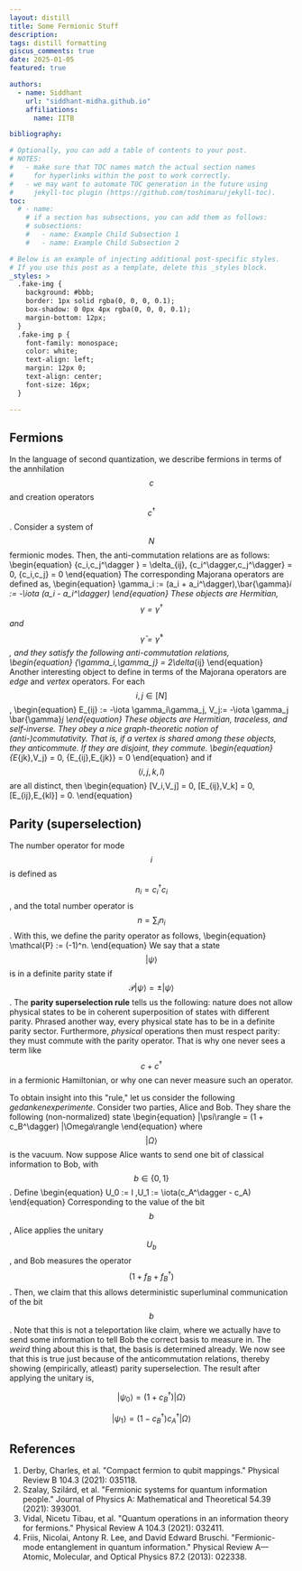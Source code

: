 ```yaml
---
layout: distill
title: Some Fermionic Stuff
description: 
tags: distill formatting
giscus_comments: true
date: 2025-01-05
featured: true

authors:
  - name: Siddhant
    url: "siddhant-midha.github.io"
    affiliations:
      name: IITB

bibliography:  

# Optionally, you can add a table of contents to your post.
# NOTES:
#   - make sure that TOC names match the actual section names
#     for hyperlinks within the post to work correctly.
#   - we may want to automate TOC generation in the future using
#     jekyll-toc plugin (https://github.com/toshimaru/jekyll-toc).
toc:
  # - name: 
    # if a section has subsections, you can add them as follows:
    # subsections:
    #   - name: Example Child Subsection 1
    #   - name: Example Child Subsection 2

# Below is an example of injecting additional post-specific styles.
# If you use this post as a template, delete this _styles block.
_styles: >
  .fake-img {
    background: #bbb;
    border: 1px solid rgba(0, 0, 0, 0.1);
    box-shadow: 0 0px 4px rgba(0, 0, 0, 0.1);
    margin-bottom: 12px;
  }
  .fake-img p {
    font-family: monospace;
    color: white;
    text-align: left;
    margin: 12px 0;
    text-align: center;
    font-size: 16px;
  }

---
```


## Fermions
In the language of second quantization, we describe fermions in terms of the annhilation $$c$$ and creation operators $$c^\dagger$$. Consider a system of $$N$$ fermionic modes. Then, the anti-commutation relations are as follows: 
\begin{equation}
\{c_i,c_j^\dagger \} = \delta_{ij}, \{c_i^\dagger,c_j^\dagger\} = 0, \{c_i,c_j\} = 0
\end{equation}
The corresponding Majorana operators are defined as,
\begin{equation}
\gamma_i := (a_i + a_i^\dagger),\bar{\gamma}_i := -\iota (a_i - a_i^\dagger)
\end{equation}
These objects are Hermitian, $$\gamma = \gamma^\dagger$$ and $$\bar{\gamma} = \bar{\gamma}^\dagger$$, and they satisfy the following anti-commutation relations,
\begin{equation}
\{\gamma_i,\gamma_j\} = 2\delta_{ij} 
\end{equation}
Another interesting object to define in terms of the Majorana operators are _edge_ and _vertex_ operators. For each $$i,j \in [N]$$, 
\begin{equation}
E_{ij} := -\iota \gamma_i\gamma_j, V_j:= -\iota \gamma_j \bar{\gamma}_j
\end{equation}
These objects are Hermitian, traceless, and self-inverse. They obey a nice graph-theoretic notion of (anti-)commutativity. That is, if a vertex is shared among these objects, they anticommute. If they are disjoint, they commute. 
\begin{equation}
\{E_{jk},V_j\} = 0,  \{E_{ij},E_{jk}\} = 0 
\end{equation}
and if $$(i,j,k,l)$$ are all distinct, then 
\begin{equation}
[V_i,V_j] = 0, [E_{ij},V_k] = 0,  [E_{ij},E_{kl}] = 0.
\end{equation}
## Parity (superselection)
The number operator for mode $$i$$ is defined as $$n_i = c_i^\dagger c_i$$, and the total number operator is $$n = \sum_i n_i$$. With this, we define the parity operator as follows,
\begin{equation}
\mathcal{P} := (-1)^n.
\end{equation}
We say that a state $$|\psi\rangle$$ is in a definite parity state if $$\mathcal{P}|\psi\rangle = \pm |\psi\rangle$$. The **parity superselection rule** tells us the following: nature does not allow physical states to be in coherent superposition of states with different parity. Phrased another way, every physical state has to be in a definite parity sector. Furthermore, _physical_ operations then must respect parity: they must commute with the parity operator. That is why one never sees a term like $$c + c^\dagger$$ in a fermionic Hamiltonian, or why one can never measure such an operator. 


To obtain insight into this "rule," let us consider the following _gedankenexperimente_. Consider two parties, Alice and Bob. They share the following (non-normalized) state 
\begin{equation}
|\psi\rangle =  (1 + c_B^\dagger) |\Omega\rangle
\end{equation}
where $$|\Omega\rangle$$ is the vacuum. Now suppose Alice wants to send one bit of classical information to Bob, with $$b \in \{0,1\}$$. Define
\begin{equation}
  U_0 := I ,U_1 := \iota(c_A^\dagger - c_A)
\end{equation}
Corresponding to the value of the bit $$b$$, Alice applies the unitary $$U_b$$, and Bob measures the operator $$(1 + f_B + f_B^\dagger)$$. Then, we claim that this allows deterministic superluminal communication of the bit $$b$$. Note that this is not a teleportation like claim, where we actually have to send some information to tell Bob the correct basis to measure in. The _weird_ thing about this is that, the basis is determined already. We now see that this is true just because of the anticommutation relations, thereby showing (empirically, atleast) parity superselection. The result after applying the unitary is,

$$|\psi_0\rangle = (1 + c_B^\dagger) |\Omega\rangle$$


$$|\psi_1\rangle = (1-c_B^\dagger)c_A^\dagger |\Omega\rangle$$

## References
1. Derby, Charles, et al. "Compact fermion to qubit mappings." Physical Review B 104.3 (2021): 035118.
2. Szalay, Szilárd, et al. "Fermionic systems for quantum information people." Journal of Physics A: Mathematical and Theoretical 54.39 (2021): 393001. 
3. Vidal, Nicetu Tibau, et al. "Quantum operations in an information theory for fermions." Physical Review A 104.3 (2021): 032411.
4. Friis, Nicolai, Antony R. Lee, and David Edward Bruschi. "Fermionic-mode entanglement in quantum information." Physical Review A—Atomic, Molecular, and Optical Physics 87.2 (2013): 022338.